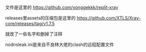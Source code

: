 文件是这里的 https://github.com/yonggekkk/replit-xray

releases里assets的压缩包是这里的 https://github.com/XTLS/Xray-core/releases/tag/v1.7.5

就改了一些名字和删掉了注释

nodnsleak.ini是来自不良林大佬的clash的远程配置文件
